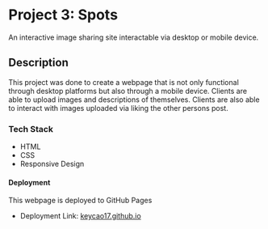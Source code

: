 # Project 3: Spots

An interactive image sharing site interactable via desktop or mobile device.

## Description

This project was done to create a webpage that is not only functional through desktop platforms but also through a mobile device. Clients are able to upload images and descriptions of themselves. Clients are also able to interact with images uploaded via liking the other persons post.

### Tech Stack

- HTML
- CSS
- Responsive Design

#### Deployment

This webpage is deployed to GitHub Pages

- Deployment Link: [keycao17.github.io](https://keycao17.github.io/se_project_spots/)
